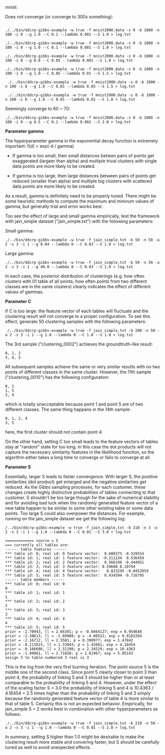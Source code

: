mnist:

Does not converge (or converge to 300s something):

```

./../bin/ddcrp-gibbs-example -w true -f mnist2000.data -s 0 -b 1000 -n 100 -i 0 --g 1.0 --C 0.1 --lambda 0.001 --S 1.0 > log.txt

./../bin/ddcrp-gibbs-example -w true -f mnist2000.data -s 0 -b 1000 -n 100 -i 0 --g 1.0 --C 0.1 --lambda 0.001 --S 1.0 > log.txt

./../bin/ddcrp-gibbs-example -w true -f mnist2000.data -s 0 -b 1000 -n 100 -i 0 --g 0.8 --C 0.05 --lambda 0.001 --S 1.0 > log.txt

./../bin/ddcrp-gibbs-example -w true -f mnist2000.data -s 0 -b 1000 -n 100 -i 0 --g 1.0 --C 0.05 --lambda 0.01 --S 1.5 > log.txt

 ./../bin/ddcrp-gibbs-example -w true -f mnist2000.data -s 0 -b 1000 -n 100 -i 0 --g 1.0 --C 0.01 --lambda 0.03 --S 1.5 > log.txt
 
 ./../bin/ddcrp-gibbs-example -w true -f mnist2000.data -s 0 -b 1000 -n 100 -i 0 --g 1.0 --C 0.01 --lambda 0.01 --S 1.0 > log.txt

```

Seemingly converge to 60 ~ 70:

```
./../bin/ddcrp-gibbs-example -w true -f mnist2000.data -s 0 -b 1000 -n 100 -i 0 --g 0.5 --C 0.1 --lambda 0.002 --S 2.0 > log.txt
```


**Parameter gamma**

The hyperparameter gamma in the exponential decay function is extremely important: f(d) = exp(-d / gamma)

- If gamma is too small, then small distances betwen pairs of points get exaggerated (largeer than alpha) and multiple trival clusters with single data points are more likely to be created.

- If gamma is too large, then large distances between pairs of points get reduced (smaller than alpha) and multiple big clusters with scattered data points are more likely to be created.

As a result, gamma is definitely need to be properly tuned. There might be some heuristic methods to compute the maximum and mininum values of gamma, but generally trial and error works best.

Too see the effect of large and small gamma empirically, test the framework with jain_simple dataset ("jain_simple.txt") with the following parameters:

Small gamma:

```
./../bin/ddcrp-gibbs-example -w true -f jain_simple.txt -b 50 -n 50 -a 2 -s 3 -i 1 --g 0.04 --lambda 0 --C 0.03 --S 1.0 > log.txt
```

Large gamma:

```
./../bin/ddcrp-gibbs-example -w true -f jain_simple.txt -b 50 -n 50 -a 2 -s 3 -i 1 --g 40.0 --lambda 0 --C 0.03 --S 1.0 > log.txt
```

In each case, the posterior distribution of clusterings (e.g. how often clusters with 01 table of all points; how often points from two different classes are in the same clusters) clearly indicates the effect of different values of gammas.

**Parameter C**

If C is too large: the feature vector of each tables will fluctuate and the clustering result will not converge to a proper configuration. To see this effect, generate 50 clustering samples with the following parameters:

```
./../bin/ddcrp-gibbs-example -w true -f jain_simple.txt -b 200 -n 50 -a 2 -s 3 -i 1 --g 1.0 --lambda 0 --C 1.0 --S 1.0 > log.txt
```

The 3rd sample ("clustering_0002") achieves the groundtruth-like result:

```
0, 1, 2
3, 4, 5
```

All subsequent samples achieve the same or very similar results with no two points of different classes in the same cluster. However, the 11th sample ("clustering_0010") has the following configuration:

```
0, 2
1, 5
3, 4
```

which is totally unacceptable because point 1 and point 5 are of two different classes. The same thing happens in the 14th sample:

```
0, 1, 2, 4
3, 5
```

here, the first cluster should not contain point 4.

On the other hand, setting C too small leads to the feature vectors of tables stay at "random" state for too long. In this case the dot products will not capture the necessary similarity features in the likelihood function, so the algorithm either takes a long time to converge or fails to converge at all.

**Parameter S**

Essentially, larger S leads to faster convergence. With larger S, the positive similarities (dot product) get enlarged and the negative similarties get reduced. As the Gibbs sampling processes, for each customer, these changes create highly distinctive probabilities of tables connecting to that customer. S shouldn't be too large though for the sake of numerical stability and for avoiding bad luck when the randomly generated feature vector of a new table happen to be similar to some other existing table or some data points. Too large S could also overpower the distances. For example, running on the jain_simple dataset we get the following log:

```
/../bin/ddcrp-gibbs-example -w true -f jain_simple.txt -b 210 -n 3 -a 2 -s 3 -i 1 --g 1.0 --lambda 0 --C 0.01 --S 3.0 > log.txt
```

```
============= source = 5
=== currently all tables are:
------ table features ------
*** table id: 0; real id: 0 feature vector:  0.680375 -0.329554
*** table id: 1; real id: 1 feature vector: -0.211234  0.536459
*** table id: 2; real id: 2 feature vector:  0.566198 -0.444451
*** table id: 3; real id: 3 feature vector: 0.59688 0.10794
*** table id: 4; real id: 4 feature vector:   0.823295 -0.0452059
*** table id: 5; real id: 5 feature vector:  0.434594 -0.716795
------ table members ------
*** table id: 0; real id: 0
0
*** table id: 1; real id: 1
1
*** table id: 2; real id: 2
2
*** table id: 3; real id: 3
3
*** table id: 4; real id: 4
4
*** table id: 5; real id: 5
prior = -2.70943, ll = 2.66301; p = -0.0464127; exp = 0.954648
prior = -2.30613, ll = -1.69908; p = -4.00522; exp = 0.0182204
prior = -2.16712, ll = 2.5581; p = 0.390977; exp = 1.47842
prior = -0.111823, ll = 1.53843; p = 1.42661; exp = 4.16454
prior = -0.166686, ll = 2.51198; p = 2.34529; exp = 10.4363
prior = -1.09861, ll = 2.71828; p = 1.61967; exp = 5.05143
assign 5 to table numbered 3 real is 3
```

This is the log from the very first burning iteration. The point source 5 is the middle one of the second class. Since point 5 clearly closer to point 3 than point 4, the probability of linking 5 and 3 should be higher than or at least comparable to the probability of linking 5 and 4. However, under the effect of the scaling factor S = 3.0 the probability of linking 5 and 4 is 10.4363 / 4.16454 = 2.5 times higher than the probability of linking 5 and 3 simply because the randomly generated feature vector of table 4 is more similar to that of table 5. Certainly this is not an expected behavior. Empirically, for jain_simple S = 2 works best in combination with other hyperparameters as follows:

```
./../bin/ddcrp-gibbs-example -w true -f jain_simple.txt -b 210 -n 50 -a 2 -s 3 -i 1 --g 1.0 --lambda 0 --C 0.01 --S 2.0 > log.txt
```

In summary, setting S higher than 1.0 might be desirable to make the clustering result more stable and convering faster, but S should be carefully tuned as well to avoid unexpected effects.


